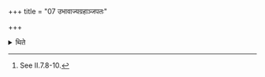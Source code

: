 +++
title = "07 उभावाज्यग्रहाञ्जपतः"

+++

<details><summary>थिते</summary>

7. Both the sacrificer and the Adhvaryu mutter the formulae which are used at the time of scooping ghee.[^1]   

[^1]: See II.7.8-10.
</details>
